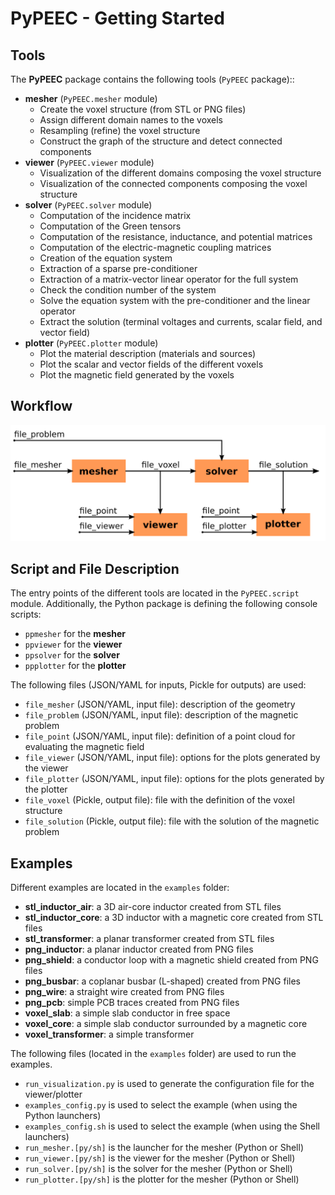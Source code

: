 # PyPEEC - Getting Started

## Tools

The **PyPEEC** package contains the following tools (`PyPEEC` package)::
* **mesher** (`PyPEEC.mesher` module)
  * Create the voxel structure (from STL or PNG files)
  * Assign different domain names to the voxels
  * Resampling (refine) the voxel structure
  * Construct the graph of the structure and detect connected components
* **viewer** (`PyPEEC.viewer` module)
  * Visualization of the different domains composing the voxel structure
  * Visualization of the connected components composing the voxel structure
* **solver** (`PyPEEC.solver` module)
  * Computation of the incidence matrix
  * Computation of the Green tensors
  * Computation of the resistance, inductance, and potential matrices
  * Computation of the electric-magnetic coupling matrices
  * Creation of the equation system
  * Extraction of a sparse pre-conditioner
  * Extraction of a matrix-vector linear operator for the full system
  * Check the condition number of the system
  * Solve the equation system with the pre-conditioner and the linear operator
  * Extract the solution (terminal voltages and currents, scalar field, and vector field)
* **plotter** (`PyPEEC.plotter` module)
    * Plot the material description (materials and sources)
    * Plot the scalar and vector fields of the different voxels
    * Plot the magnetic field generated by the voxels

## Workflow

![viewer](images/workflow.png)

## Script and File Description

The entry points of the different tools are located in the `PyPEEC.script` module.
Additionally, the Python package is defining the following console scripts:
* `ppmesher` for the **mesher**
* `ppviewer` for the **viewer**
* `ppsolver` for the **solver**
* `ppplotter` for the **plotter**

The following files (JSON/YAML for inputs, Pickle for outputs) are used:
* `file_mesher` (JSON/YAML, input file): description of the geometry
* `file_problem` (JSON/YAML, input file): description of the magnetic problem
* `file_point` (JSON/YAML, input file): definition of a point cloud for evaluating the magnetic field
* `file_viewer` (JSON/YAML, input file): options for the plots generated by the viewer
* `file_plotter` (JSON/YAML, input file): options for the plots generated by the plotter
* `file_voxel` (Pickle, output file): file with the definition of the voxel structure
* `file_solution` (Pickle, output file): file with the solution of the magnetic problem

## Examples

Different examples are located in the `examples` folder:
* **stl_inductor_air**: a 3D air-core inductor created from STL files
* **stl_inductor_core**: a 3D inductor with a magnetic core created from STL files
* **stl_transformer**: a planar transformer created from STL files
* **png_inductor**: a planar inductor created from PNG files
* **png_shield**: a conductor loop with a magnetic shield created from PNG files
* **png_busbar**: a coplanar busbar (L-shaped) created from PNG files
* **png_wire**: a straight wire created from PNG files
* **png_pcb**: simple PCB traces created from PNG files
* **voxel_slab**: a simple slab conductor in free space
* **voxel_core**: a simple slab conductor surrounded by a magnetic core
* **voxel_transformer**: a simple transformer

The following files (located in the `examples` folder) are used to run the examples.
* `run_visualization.py` is used to generate the configuration file for the viewer/plotter
* `examples_config.py` is used to select the example (when using the Python launchers)
* `examples_config.sh` is used to select the example (when using the Shell launchers)
* `run_mesher.[py/sh]` is the launcher for the mesher (Python or Shell)
* `run_viewer.[py/sh]` is the viewer for the mesher (Python or Shell)
* `run_solver.[py/sh]` is the solver for the mesher (Python or Shell)
* `run_plotter.[py/sh]` is the plotter for the mesher (Python or Shell)
